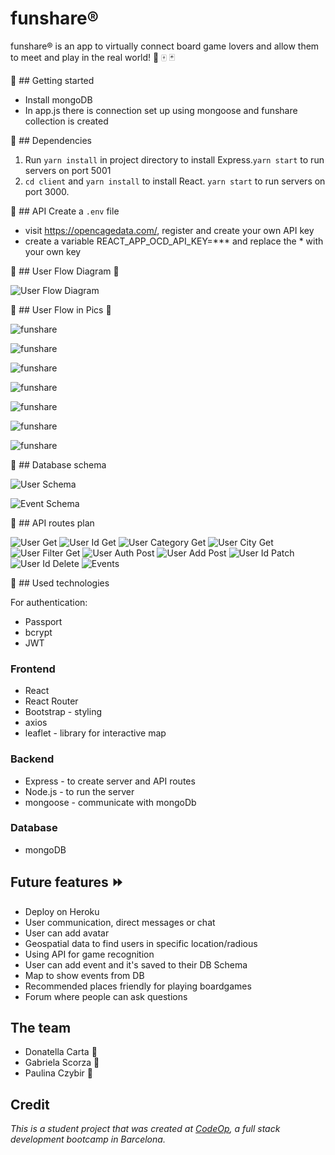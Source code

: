 # funshare®

funshare® is an app to virtually connect board game lovers and allow them to meet and play in the real world! :game_die: :mahjong: :black_joker: 

:pushpin: ## Getting started

- Install mongoDB 
- In app.js there is connection set up using mongoose and funshare collection is created

:pushpin: ## Dependencies

1. Run `yarn install` in project directory to install Express.`yarn start` to run servers on port 5001
2. `cd client` and `yarn install` to install React. `yarn start` to run servers on port 3000.

:pushpin: ## API 
Create a `.env` file
- visit https://opencagedata.com/, register and create your own API key
- create a variable REACT_APP_OCD_API_KEY=*** and replace the * with your own key


:pushpin: ## User Flow Diagram :ocean:

![User Flow Diagram](images/userFlowFunshare.png)

:pushpin: ## User Flow in Pics :twisted_rightwards_arrows:

![funshare ](images/funshare_home1.png)

![funshare ](images/funshare_about.png)

![funshare ](images/funshare_register.png)

![funshare ](images/funshare_dashboard.png)

![funshare ](images/funshare_profile.png)

![funshare ](images/funshare_mygames.png)

![funshare ](images/funshare_createevent.png)



:pushpin: ## Database schema

![User Schema](images/UserSchema.png)

![Event Schema](images/EventSchema.png)

:pushpin: ## API routes plan

![User Get](images/usersGet.png)
![User Id Get](images/usersIdGet.png)
![User Category Get](images/usersCategoryGet.png)
![User City Get](images/usersCityGet.png)
![User Filter Get](images/usersFilterGet.png)
![User Auth Post](images/usersAuthPost.png)
![User Add Post](images/usersAddPost.png)
![User Id Patch](images/usersIdPatch.png)
![User Id Delete](images/usersIdDelete.png)
![Events](images/events.png)



:pushpin: ## Used technologies

For authentication:
- Passport
- bcrypt 
- JWT

### Frontend

- React
- React Router
- Bootstrap - styling
- axios 
- leaflet - library for interactive map

### Backend

- Express - to create server and API routes
- Node.js - to run the server
- mongoose - communicate with mongoDb

### Database

- mongoDB 

## Future features :fast_forward:

- Deploy on Heroku
- User communication, direct messages or chat
- User can add avatar
- Geospatial data to find users in specific location/radious
- Using API for game recognition
- User can add event and it's saved to their DB Schema
- Map to show events from DB
- Recommended places friendly for playing boardgames
- Forum where people can ask questions

## The team

- Donatella Carta :ant:
- Gabriela Scorza :ant:
- Paulina Czybir :ant:

## Credit

_This is a student project that was created at [CodeOp](http://CodeOp.tech), a full stack development bootcamp in Barcelona._
